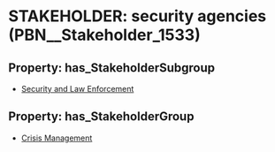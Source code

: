 # STAKEHOLDER: __security agencies__ (PBN__Stakeholder_1533)

## Property: has_StakeholderSubgroup

* [Security and Law Enforcement](PBN__StakeholderSubgroup_167)

## Property: has_StakeholderGroup

* [Crisis Management](PBN__StakeholderGroup_14)

